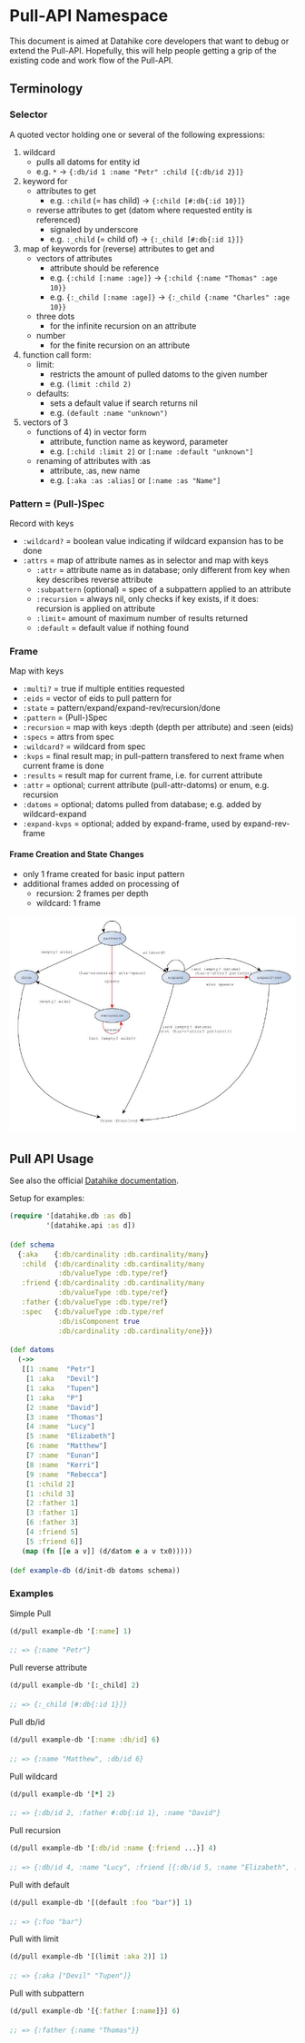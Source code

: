 # Pull-API Namespace 

This document is aimed at Datahike core developers that want to debug or extend the Pull-API.
Hopefully, this will help people getting a grip of the existing code and work flow of the Pull-API.

## Terminology 

### Selector

A quoted vector holding one or several of the following expressions:
1) wildcard
   - pulls all datoms for entity id
   - e.g. `*` -> `{:db/id 1 :name "Petr" :child [{:db/id 2}]}`
2) keyword for
   - attributes to get
     - e.g. `:child` (= has child) -> `{:child [#:db{:id 10}]}`
   - reverse attributes to get (datom where requested entity is referenced)
     - signaled by underscore
     - e.g. `:_child` (= child of) -> `{:_child [#:db{:id 1}]}`
3) map of keywords for (reverse) attributes to get and
   - vectors of attributes
     - attribute should be reference
     - e.g. `{:child [:name :age]}` -> `{:child {:name "Thomas" :age 10}}`
     - e.g. `{:_child [:name :age]}` -> `{:_child {:name "Charles" :age 10}}`
   - three dots
     - for the infinite recursion on an attribute
   - number
     - for the finite recursion on an attribute
4) function call form:
   - limit:
     - restricts the amount of pulled datoms to the given number
     - e.g. `(limit :child 2)`
   - defaults:
     - sets a default value if search returns nil
     - e.g. `(default :name "unknown")`
5) vectors of 3
   - functions of 4) in vector form
     - attribute, function name as keyword, parameter
     - e.g. `[:child :limit 2]` or `[:name :default "unknown"]`
   - renaming of attributes with :as
     - attribute, :as, new name
     - e.g. `[:aka :as :alias]` or `[:name :as "Name"]`

### Pattern = (Pull-)Spec

Record with keys
- `:wildcard?` = boolean value indicating if wildcard expansion has to be done
- `:attrs` = map of attribute names as in selector and map with keys
  - `:attr` = attribute name as in database; only different from key when key describes reverse attribute
  - `:subpattern` (optional) = spec of a subpattern applied to an attribute
  - `:recursion` = always nil, only checks if key exists, if it does: recursion is applied on attribute
  - `:limit`= amount of maximum number of results returned
  - `:default` = default value if nothing found


### Frame

Map with keys
  - `:multi?` = true if multiple entities requested
  - `:eids` = vector of eids to pull pattern for
  - `:state` = pattern/expand/expand-rev/recursion/done
  - `:pattern` = (Pull-)Spec
  - `:recursion` = map with keys :depth (depth per attribute) and :seen (eids)
  - `:specs` = attrs from spec
  - `:wildcard?` = wildcard from spec
  - `:kvps` = final result map; in pull-pattern transfered to next frame when current frame is done
  - `:results` = result map for current frame, i.e. for current attribute
  - `:attr` = optional; current attribute (pull-attr-datoms) or enum, e.g. recursion
  - `:datoms` = optional; datoms pulled from database; e.g. added by wildcard-expand
  - `:expand-kvps` = optional; added by expand-frame, used by expand-rev-frame

#### Frame Creation and State Changes

- only 1 frame created for basic input pattern
- additional frames added on processing of
  - recursion: 2 frames per depth
  - wildcard: 1 frame
  
![Frame State Diagram](./assets/pull-frame-state-diagram.jpg)

## Pull API Usage

See also the official [Datahike documentation](https://cljdoc.org/d/io.replikativ/datahike/0.3.2/api/datahike.api#pull).

Setup for examples:

```clojure
(require '[datahike.db :as db]
         '[datahike.api :as d])

(def schema
  {:aka    {:db/cardinality :db.cardinality/many}
   :child  {:db/cardinality :db.cardinality/many
            :db/valueType :db.type/ref}
   :friend {:db/cardinality :db.cardinality/many
            :db/valueType :db.type/ref}
   :father {:db/valueType :db.type/ref}
   :spec   {:db/valueType :db.type/ref
            :db/isComponent true
            :db/cardinality :db.cardinality/one}})

(def datoms
  (->>
   [[1 :name  "Petr"]
    [1 :aka   "Devil"]
    [1 :aka   "Tupen"]
    [1 :aka   "P"]
    [2 :name  "David"]
    [3 :name  "Thomas"]
    [4 :name  "Lucy"]
    [5 :name  "Elizabeth"]
    [6 :name  "Matthew"]
    [7 :name  "Eunan"]
    [8 :name  "Kerri"]
    [9 :name  "Rebecca"]
    [1 :child 2]
    [1 :child 3]
    [2 :father 1]
    [3 :father 1]
    [6 :father 3]
    [4 :friend 5]
    [5 :friend 6]]
   (map (fn [[e a v]] (d/datom e a v tx0)))))

(def example-db (d/init-db datoms schema))
```

### Examples


Simple Pull
```clojure
(d/pull example-db '[:name] 1)

;; => {:name "Petr"}
```

Pull reverse attribute
```clojure
(d/pull example-db '[:_child] 2)

;; => {:_child [#:db{:id 1}]}
```

Pull db/id

```clojure
(d/pull example-db '[:name :db/id] 6)

;; => {:name "Matthew", :db/id 6}
```

Pull wildcard
```clojure
(d/pull example-db '[*] 2)

;; => {:db/id 2, :father #:db{:id 1}, :name "David"}
```

Pull recursion
```clojure
(d/pull example-db '[:db/id :name {:friend ...}] 4)

;; => {:db/id 4, :name "Lucy", :friend [{:db/id 5, :name "Elizabeth", :friend [{:db/id 6, :name "Matthew"}]}]}
```

Pull with default 
```clojure
(d/pull example-db '[(default :foo "bar")] 1)

;; => {:foo "bar"}
```

Pull with limit
```clojure
(d/pull example-db '[(limit :aka 2)] 1)

;; => {:aka ["Devil" "Tupen"]}
```

Pull with subpattern
```clojure
(d/pull example-db '[{:father [:name]}] 6) 

;; => {:father {:name "Thomas"}}
```

